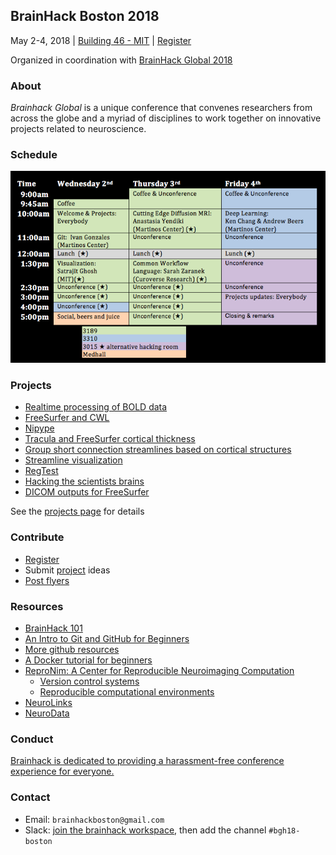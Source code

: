 ## BrainHack Boston 2018

May 2-4, 2018 | [Building 46 - MIT](https://goo.gl/maps/FPdnf5G9rEE2) | [Register](https://goo.gl/de4J2P)

Organized in coordination with [BrainHack Global 2018](http://www.brainhack.org/global2018/)

### About

*Brainhack Global* is a unique conference that convenes researchers from across the globe and a myriad of disciplines to work together on innovative projects related to neuroscience.

### Schedule

![schedule](brainhack_schedule.png)

### Projects
- [Realtime processing of BOLD data](projects.md#realtime-visualizationanalysis-of-bold-data)
- [FreeSurfer and CWL](projects.md#freesurfer-and-the-common-workflow-language)
- [Nipype](projects.md#nipype)
- [Tracula and FreeSurfer cortical thickness](projects.md#tracula-and-freesurfer-cortical-thickness)
- [Group short connection streamlines based on cortical structures](projects.md#group-short-connection-streamlines-based-on-cortical-structures)
- [Streamline visualization](projects.md#streamline-visualization)
- [RegTest](projects.md#regtest)
- [Hacking the scientists brains](projects.md#hacking-the-scientists-brains)
- [DICOM outputs for FreeSurfer](projects.md#dicom-outputs-for-freesurfer)

See the [projects page](projects.md) for details

### Contribute
- [Register](https://goo.gl/de4J2P)
- Submit [project](projects.md) ideas
- [Post flyers](brainhack-boston-2018.pdf)

### Resources

- [BrainHack 101](https://brainhack101.github.io)
- [An Intro to Git and GitHub for Beginners](https://product.hubspot.com/blog/git-and-github-tutorial-for-beginners)
- [More github resources](https://guides.github.com/)
- [A Docker tutorial for beginners](https://docker-curriculum.com/)
- [ReproNim: A Center for Reproducible Neuroimaging Computation](http://www.reproducibleimaging.org/#training)
  - [Version control systems](http://www.reproducibleimaging.org/module-reproducible-basics/02-vcs/)
  - [Reproducible computational environments](http://www.reproducibleimaging.org/module-dataprocessing/04-containers/)
- [NeuroLinks](https://brainhack101.github.io/neurolinks/)
- [NeuroData](https://neurodata.io/)

###  Conduct

[Brainhack is dedicated to providing a harassment-free conference experience for everyone.](http://www.brainhack.org/global2018/codeofconduct.html)

### Contact

- Email: `brainhackboston@gmail.com`
- Slack: [join the brainhack workspace](https://brainhack-slack-invite.herokuapp.com/), then add the channel `#bgh18-boston`
